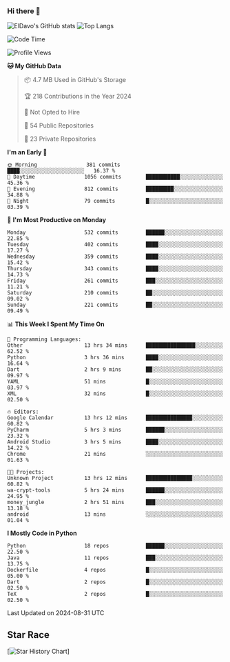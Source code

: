 ### Hi there 👋
![ElDavo's GitHub stats](https://github-readme-stats.vercel.app/api?username=ElDavoo&show_icons=true&theme=chartreuse-dark)
![Top Langs](https://github-readme-stats.vercel.app/api/top-langs/?username=ElDavoo&theme=chartreuse-dark&layout=compact)

<!--START_SECTION:waka-->
![Code Time](http://img.shields.io/badge/Code%20Time-1%2C797%20hrs%2059%20mins-blue)

![Profile Views](http://img.shields.io/badge/Profile%20Views-5-blue)

**🐱 My GitHub Data** 

> 📦 4.7 MB Used in GitHub's Storage 
 > 
> 🏆 218 Contributions in the Year 2024
 > 
> 🚫 Not Opted to Hire
 > 
> 📜 54 Public Repositories 
 > 
> 🔑 23 Private Repositories 
 > 
**I'm an Early 🐤** 

```text
🌞 Morning                381 commits         ████░░░░░░░░░░░░░░░░░░░░░   16.37 % 
🌆 Daytime                1056 commits        ███████████░░░░░░░░░░░░░░   45.36 % 
🌃 Evening                812 commits         █████████░░░░░░░░░░░░░░░░   34.88 % 
🌙 Night                  79 commits          █░░░░░░░░░░░░░░░░░░░░░░░░   03.39 % 
```
📅 **I'm Most Productive on Monday** 

```text
Monday                   532 commits         ██████░░░░░░░░░░░░░░░░░░░   22.85 % 
Tuesday                  402 commits         ████░░░░░░░░░░░░░░░░░░░░░   17.27 % 
Wednesday                359 commits         ████░░░░░░░░░░░░░░░░░░░░░   15.42 % 
Thursday                 343 commits         ████░░░░░░░░░░░░░░░░░░░░░   14.73 % 
Friday                   261 commits         ███░░░░░░░░░░░░░░░░░░░░░░   11.21 % 
Saturday                 210 commits         ██░░░░░░░░░░░░░░░░░░░░░░░   09.02 % 
Sunday                   221 commits         ██░░░░░░░░░░░░░░░░░░░░░░░   09.49 % 
```


📊 **This Week I Spent My Time On** 

```text
💬 Programming Languages: 
Other                    13 hrs 34 mins      ████████████████░░░░░░░░░   62.52 % 
Python                   3 hrs 36 mins       ████░░░░░░░░░░░░░░░░░░░░░   16.64 % 
Dart                     2 hrs 9 mins        ██░░░░░░░░░░░░░░░░░░░░░░░   09.97 % 
YAML                     51 mins             █░░░░░░░░░░░░░░░░░░░░░░░░   03.97 % 
XML                      32 mins             █░░░░░░░░░░░░░░░░░░░░░░░░   02.50 % 

🔥 Editors: 
Google Calendar          13 hrs 12 mins      ███████████████░░░░░░░░░░   60.82 % 
PyCharm                  5 hrs 3 mins        ██████░░░░░░░░░░░░░░░░░░░   23.32 % 
Android Studio           3 hrs 5 mins        ████░░░░░░░░░░░░░░░░░░░░░   14.22 % 
Chrome                   21 mins             ░░░░░░░░░░░░░░░░░░░░░░░░░   01.63 % 

🐱‍💻 Projects: 
Unknown Project          13 hrs 12 mins      ███████████████░░░░░░░░░░   60.82 % 
wa-crypt-tools           5 hrs 24 mins       ██████░░░░░░░░░░░░░░░░░░░   24.95 % 
money_jungle             2 hrs 51 mins       ███░░░░░░░░░░░░░░░░░░░░░░   13.18 % 
android                  13 mins             ░░░░░░░░░░░░░░░░░░░░░░░░░   01.04 % 
```

**I Mostly Code in Python** 

```text
Python                   18 repos            ██████░░░░░░░░░░░░░░░░░░░   22.50 % 
Java                     11 repos            ███░░░░░░░░░░░░░░░░░░░░░░   13.75 % 
Dockerfile               4 repos             █░░░░░░░░░░░░░░░░░░░░░░░░   05.00 % 
Dart                     2 repos             █░░░░░░░░░░░░░░░░░░░░░░░░   02.50 % 
TeX                      2 repos             █░░░░░░░░░░░░░░░░░░░░░░░░   02.50 % 
```




 Last Updated on 2024-08-31 UTC
<!--END_SECTION:waka-->

## Star Race

[![Star History Chart](https://api.star-history.com/svg?repos=ElDavoo/WhatsApp-Crypt14-Crypt15-Decrypter,ElDavoo/TuringOS,EliteAndroidApps/WhatsApp-Crypt12-Decrypter,KnugiHK/Whatsapp-Chat-Exporter&type=Date)]
